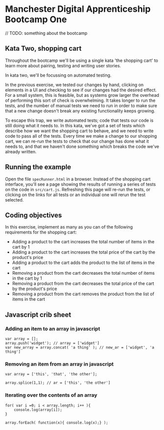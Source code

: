 # Manchester Digital Apprenticeship Bootcamp One

// TODO: something about the bootcamp

## Kata Two, shopping cart 

Throughout the bootcamp we'll be using a single kata 'the shopping cart' to learn more about pairing, testing 
and writing user stories. 
 
In kata two, we'll be focussing on automated testing.

In the previous exercise, we tested our changes by hand, clicking on elements in a UI and checking to see if our 
changes had the desired effect. For a small system, this is feasible, but as systems grow larger the overhead of 
performing this sort of check is overwhelming. It takes longer to run the tests, and the number of manual tests we need
 to run in order to make sure that a new change doesn't break any existing functionality keeps growing. 
 
To escape this trap, we write automated tests; code that tests our code is still doing what it needs to. In this kata, 
we've got a set of tests which describe how we want the shopping cart to behave, and we need to write code to pass all 
of the tests. Every time we make a change to our shopping cart, we can re-run the tests to check that our change has done
 what it needs to, and that we haven't done something which breaks the code we've already written.

## Running the example

Open the file `specRunner.html` in a browser. Instead of the shopping cart interface, you'll see a page showing the 
results of running a series of tests on the code in `src/cart.js`. Refreshing this page will re-run the tests, or 
clicking on the links for all tests or an individual one will rerun the test selected. 

## Coding objectives

In this exercise, implement as many as you can of the following requirements for the shopping cart:

 * Adding a product to the cart increases the total number of items in the cart by 1
 * Adding a product to the cart increases the total price of the cart by the product's price
 * Adding a product to the cart adds the product to the list of items in the cart
 * Removing a product from the cart decreases the total number of items in the cart by 1
 * Removing a product from the cart decreases the total price of the cart by the product's price
 * Removing a product from the cart removes the product from the list of items in the cart

## Javascript crib sheet

### Adding an item to an array in javascript

```
var array = [];
array.push('widget'); // array = ['widget']
var new_array = array.concat( 'a thing' ); // new_ar = ['widget', 'a thing']
```

### Removing an item from an array in javascript

```
var array = ['this', 'that', 'the other'];

array.splice(1,1); // ar = ['this', 'the other']
```

### Iterating over the contents of an array

```
for( var i =0; i < array.length; i++ ){
	console.log(array[i]);
}
```

```
array.forEach( function(x){ console.log(x);} );
```